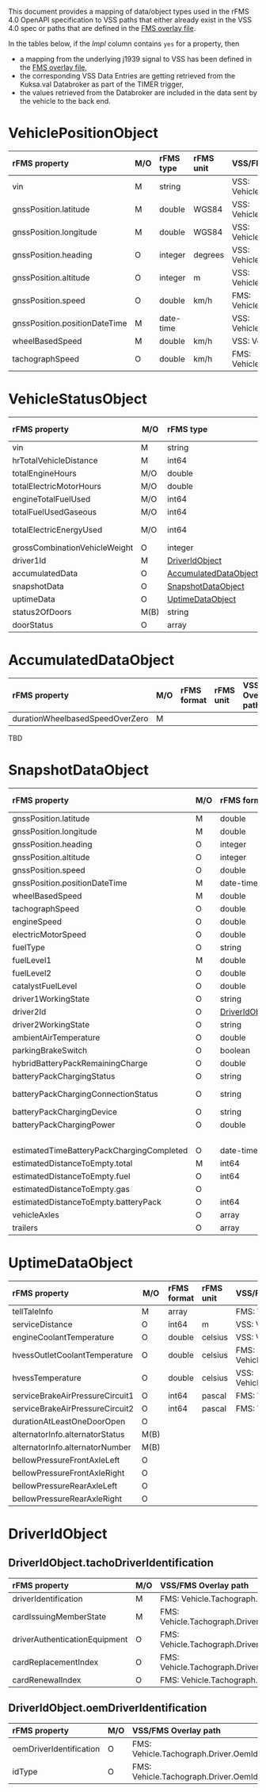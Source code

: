 <!--
SPDX-FileCopyrightText: 2023 Contributors to the Eclipse Foundation

See the NOTICE file(s) distributed with this work for additional
information regarding copyright ownership.

Licensed under the Apache License, Version 2.0 (the "License");
you may not use this file except in compliance with the License.
You may obtain a copy of the License at

     http://www.apache.org/licenses/LICENSE-2.0

Unless required by applicable law or agreed to in writing, software
distributed under the License is distributed on an "AS IS" BASIS,
WITHOUT WARRANTIES OR CONDITIONS OF ANY KIND, either express or implied.
See the License for the specific language governing permissions and
limitations under the License.

SPDX-License-Identifier: Apache-2.0
-->
This document provides a mapping of data/object types used in the rFMS 4.0 OpenAPI specification
to VSS paths that either already exist in the VSS 4.0 spec or paths that are defined in the
[FMS overlay file](fms.vspec).

In the tables below, if the *Impl* column contains `yes` for a property, then
* a mapping from the underlying j1939 signal to VSS has been defined in the [FMS overlay file](fms.vspec),
* the corresponding VSS Data Entries are getting retrieved from the Kuksa.val Databroker as part of the TIMER trigger,
* the values retrieved from the Databroker are included in the data sent by the vehicle to the back end.

# VehiclePositionObject

| rFMS property                   | M/O | rFMS type   | rFMS unit | VSS/FMS Overlay path                            | VSS unit | Impl |
| :------------------------------ | --- | :---------- | :-------- | :---------------------------------------------- | :------- | ---- |
| vin                             |  M  | string      |           | VSS: Vehicle.VehicleIdentification.VIN          |          | yes  |
| gnssPosition.latitude           |  M  | double      | WGS84     | VSS: Vehicle.CurrentLocation.Latitude           | WGS84    | yes  |
| gnssPosition.longitude          |  M  | double      | WGS84     | VSS: Vehicle.CurrentLocation.Longitude          | WGS84    | yes  |
| gnssPosition.heading            |  O  | integer     | degrees   | VSS: Vehicle.CurrentLocation.Heading            | degrees  | yes  |
| gnssPosition.altitude           |  O  | integer     | m         | VSS: Vehicle.CurrentLocation.Altitude           | m        | yes  |
| gnssPosition.speed              |  O  | double      | km/h      | FMS: Vehicle.CurrentLocation.Speed              | km/h     | yes  |
| gnssPosition.positionDateTime   |  M  | date-time   |           | VSS: Vehicle.CurrentLocation.Timestamp          |          | yes  |
| wheelBasedSpeed                 |  M  | double      | km/h      | VSS: Vehicle.Speed                              | km/h     | yes  |
| tachographSpeed                 |  O  | double      | km/h      | FMS: Vehicle.Tachograph.VehicleSpeed            | km/h     | yes  |

# VehicleStatusObject

| rFMS property                   | M/O | rFMS type   | rFMS unit | VSS/FMS Overlay path                                              | VSS unit | Impl |
| :------------------------------ | --- | :---------- | :-------- | :---------------------------------------------------------------- | :------- | ---- |
| vin                             |  M  | string      |           | VSS: Vehicle.VehicleIdentification.VIN                            |          | yes  |
| hrTotalVehicleDistance          |  M  | int64       | m         | FMS: Vehicle.TraveledDistanceHighRes                              | m        | yes  |
| totalEngineHours                | M/O | double      | h         | VSS: Vehicle.Powertrain.CombustionEngine.EngineHours              | h        | yes  |
| totalElectricMotorHours         | M/O | double      | h         | FMS: Vehicle.Powertrain.ElectricMotor.MotorHours                  | h        | no   |
| engineTotalFuelUsed             | M/O | int64       | ml        | FMS: Vehicle.Powertrain.FuelSystem.AccumulatedConsumption         | ml       | yes  |
| totalFuelUsedGaseous            | M/O | int64       | kg        |                                                                   |          | no   |
| totalElectricEnergyUsed         | M/O | int64       | Wh        | VSS: Vehicle.Powertrain.TractionBattery.AccumulatedConsumedEnergy | kWh      | no   |
| grossCombinationVehicleWeight   |  O  | integer     | kg        | VSS: Vehicle.CurrentOverallWeight                                 | kg       | yes  |
| driver1Id                       |  M  | [DriverIdObject](#driveridobject) | | FMS: Vehicle.Tachograph.Driver.Driver1                |          | yes  |
| accumulatedData                 |  O  | [AccumulatedDataObject](#accumulateddataobject) | |                                         |          | no   |
| snapshotData                    |  O  | [SnapshotDataObject](#snapshotdataobject) | |                                               |          | yes  |
| uptimeData                      |  O  | [UptimeDataObject](#uptimedataobject) | |                                                   |          | no   |
| status2OfDoors                  | M(B)| string      | |                                                                             |          | no   |
| doorStatus                      |  O  | array       | |                                                                             |          | no   |

# AccumulatedDataObject

| rFMS property                   | M/O | rFMS format | rFMS unit | VSS/FMS Overlay path                   | VSS unit | Impl |
| :------------------------------ | --- | :---------- | :-------- | :------------------------------------- | :------- | ---- |
| durationWheelbasedSpeedOverZero |  M  |             |           |                                        |          | no   |

TBD

# SnapshotDataObject

| rFMS property                             | M/O | rFMS format | rFMS unit | VSS/FMS Overlay path                     | VSS unit | Impl |
| :---------------------------------------- | --- | :---------- | :-------- | :--------------------------------------- | :------- | ---- |
| gnssPosition.latitude                     |  M  | double      | WGS84     | VSS: Vehicle.CurrentLocation.Latitude    | WGS84    | yes  |
| gnssPosition.longitude                    |  M  | double      | WGS84     | VSS: Vehicle.CurrentLocation.Longitude   | WGS84    | yes  |
| gnssPosition.heading                      |  O  | integer     | degrees   | VSS: Vehicle.CurrentLocation.Heading     | degrees  | yes  |
| gnssPosition.altitude                     |  O  | integer     | m         | VSS: Vehicle.CurrentLocation.Altitude    | m        | yes  |
| gnssPosition.speed                        |  O  | double      | km/h      | FMS: Vehicle.CurrentLocation.Speed       | km/h     | yes  |
| gnssPosition.positionDateTime             |  M  | date-time   |           | VSS: Vehicle.CurrentLocation.Timestamp   |          | yes  |
| wheelBasedSpeed                           |  M  | double      | km/h      | VSS: Vehicle.Speed                       | km/h     | yes  |
| tachographSpeed                           |  O  | double      | km/h      | FMS: Vehicle.Tachograph.VehicleSpeed     | km/h     | yes  |
| engineSpeed                               |  O  | double      | rpm       | VSS: Vehicle.Powertrain.CombustionEngine.Speed | rpm | yes  |
| electricMotorSpeed                        |  O  | double      | rpm       | VSS: Vehicle.Powertrain.ElectricMotor.Speed | rpm   | no   |
| fuelType                                  |  O  | string      |           | FMS: Vehicle.Powertrain.CurrentFuelType  | enum     | no   |
| fuelLevel1                                |  M  | double      | %         | FMS: Vehicle.Powertrain.FuelSystem.Tank.First.RelativeLevel  | % | yes  |
| fuelLevel2                                |  O  | double      | %         | FMS: Vehicle.Powertrain.FuelSystem.Tank.Second.RelativeLevel | % | yes  |
| catalystFuelLevel                         |  O  | double      | %         | VSS: Vehicle.Powertrain.CombustionEngine.DieselExhaustFluid.Level | % | yes  |
| driver1WorkingState                       |  O  | string      |           | FMS: Vehicle.Tachograph.Driver.Driver1.WorkingState | | yes  |
| driver2Id                                 |  O  | [DriverIdObject](#driveridobject) | | FMS: Vehicle.Tachograph.Driver.Driver2  | | no   |
| driver2WorkingState                       |  O  | string      |           | FMS: Vehicle.Tachograph.Driver.Driver2.WorkingState | | yes  |
| ambientAirTemperature                     |  O  | double      | celsius   | VSS: Vehicle.Exterior.AirTemperature     | celsius  | yes  |
| parkingBrakeSwitch                        |  O  | boolean     |           | VSS: Vehicle.Chassis.ParkingBrake.IsEngaged | | yes  |
| hybridBatteryPackRemainingCharge          |  O  | double      | %         | VSS: Vehicle.Powertrain.TractionBattery.StateOfCharge.Current | % | no   |
| batteryPackChargingStatus                 |  O  | string      | enum      | VSS: Vehicle.Powertrain.TractionBattery.Charging.IsCharging | | no   |
| batteryPackChargingConnectionStatus       |  O  | string      | enum      | VSS: Vehicle.Powertrain.TractionBattery.Charging.IsChargingCableConnected | | no   |
| batteryPackChargingDevice                 |  O  | string      | enum      | | | no   |
| batteryPackChargingPower                  |  O  | double      | W         | VSS: Vehicle.Powertrain.TractionBattery.Charging.ChargeCurrent.DC | A | no   |
|                                           |     |             |           | VSS: Vehicle.Powertrain.TractionBattery.Charging.ChargeVoltage.DC | V | no   |
| estimatedTimeBatteryPackChargingCompleted |  O  | date-time   |           | VSS: Vehicle.Powertrain.TractionBattery.Charging.TimeToComplete | s | no   |
| estimatedDistanceToEmpty.total            |  M  | int64       | m         | VSS: Vehicle.Powertrain.Range                 | m        | yes  |
| estimatedDistanceToEmpty.fuel             |  O  | int64       | m         | VSS: Vehicle.Powertrain.FuelSystem.Range      | m        | yes  |
| estimatedDistanceToEmpty.gas              |  O  |             |           |                                               |          | no   |
| estimatedDistanceToEmpty.batteryPack      |  O  | int64       | m         | VSS: Vehicle.Powertrain.TractionBattery.Range | m        | no   |
| vehicleAxles                              |  O  | array       |           |                                               |          | no   |
| trailers                                  |  O  | array       |           |                                               |          | no   |

# UptimeDataObject

| rFMS property                   | M/O | rFMS format | rFMS unit | VSS/FMS Overlay path                                        | VSS unit | Impl |
| :------------------------------ | --- | :---------- | :-------- | :---------------------------------------------------------- | :------- | ---- |
| tellTaleInfo                    |  M  | array       |           | FMS: Vehicle.Cabin.Telltale.*                               | enum     | no   |
| serviceDistance                 |  O  | int64       | m         | VSS: Vehicle.Service.DistanceToService                      | km       | no   |
| engineCoolantTemperature        |  O  | double      | celsius   | VSS: Vehicle.Powertrain.CombustionEngine.ECT                | celsius  | no   |
| hvessOutletCoolantTemperature   |  O  | double      | celsius   | FMS: Vehicle.Powertrain.TractionBattery.CoolantTemperature  | celsius  | no   |
| hvessTemperature                |  O  | double      | celsius   | VSS: Vehicle.Powertrain.TractionBattery.Temperature.Average | celsius  | no   |
| serviceBrakeAirPressureCircuit1 |  O  | int64       | pascal    | FMS: Vehicle.Chassis.Brake.Circuit1.AirPressure             | pascal   | no   |
| serviceBrakeAirPressureCircuit2 |  O  | int64       | pascal    | FMS: Vehicle.Chassis.Brake.Circuit2.AirPressure             | pascal   | no   |
| durationAtLeastOneDoorOpen      |  O  | | | | | no   |
| alternatorInfo.alternatorStatus | M(B)| | | | | no   |
| alternatorInfo.alternatorNumber | M(B)| | | | | no   |
| bellowPressureFrontAxleLeft     |  O  | | | | | no   |
| bellowPressureFrontAxleRight    |  O  | | | | | no   |
| bellowPressureRearAxleLeft      |  O  | | | | | no   |
| bellowPressureRearAxleRight     |  O  | | | | | no   |

# DriverIdObject

## DriverIdObject.tachoDriverIdentification

| rFMS property                   | M/O | VSS/FMS Overlay path                                   | Impl |
| :------------------------------ | --- | :----------------------------------------------------- | ---- |
| driverIdentification            |  M  | FMS: Vehicle.Tachograph.Driver.Identification          | yes  |
| cardIssuingMemberState          |  M  | FMS: Vehicle.Tachograph.Driver.CardIssuingMemberState  | no   |
| driverAuthenticationEquipment   |  O  | FMS: Vehicle.Tachograph.Driver.AuthenticationEquipment | no   |
| cardReplacementIndex            |  O  | FMS: Vehicle.Tachograph.Driver.CardReplacementIndex    | no   |
| cardRenewalIndex                |  O  | FMS: Vehicle.Tachograph.Driver.CardRenewalIndex        | no   |

## DriverIdObject.oemDriverIdentification

| rFMS property                   | M/O | VSS/FMS Overlay path                                 | Impl |
| :------------------------------ | --- | :--------------------------------------------------- | ---- |
| oemDriverIdentification         |  O  | FMS: Vehicle.Tachograph.Driver.OemIdentification     | no   |
| idType                          |  O  | FMS: Vehicle.Tachograph.Driver.OemIdentificationType | no   |
